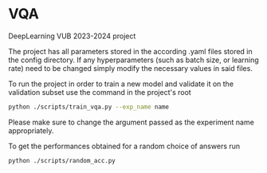 # VQA
DeepLearning VUB 2023-2024 project 


The project has all parameters stored in the according .yaml files stored in the config directory.
If any hyperparameters (such as batch size, or learning rate) need to be changed simply modify the necessary
values in said files.


To run the project in order to train a new model and validate it on the validation subset use the command in the project's root


```bash
python ./scripts/train_vqa.py --exp_name name
```

Please make sure to change the argument passed as the experiment name appropriately.

To get the performances obtained for a random choice of answers run
```bash
python ./scripts/random_acc.py
```
